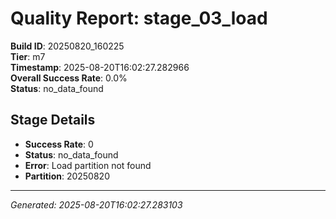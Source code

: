 # Quality Report: stage_03_load

**Build ID**: 20250820_160225  
**Tier**: m7  
**Timestamp**: 2025-08-20T16:02:27.282966  
**Overall Success Rate**: 0.0%  
**Status**: no_data_found

## Stage Details

- **Success Rate**: 0
- **Status**: no_data_found
- **Error**: Load partition not found
- **Partition**: 20250820

---
*Generated: 2025-08-20T16:02:27.283103*

